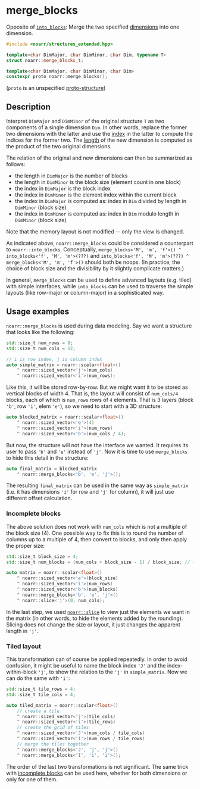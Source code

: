 # merge_blocks

Opposite of [`into_blocks`](into_blocks.md): Merge the two specified [dimensions](../Glossary.md#dimension) into one dimension.

```hpp
#include <noarr/structures_extended.hpp>

template<char DimMajor, char DimMinor, char Dim, typename T>
struct noarr::merge_blocks_t;

template<char DimMajor, char DimMinor, char Dim>
constexpr proto noarr::merge_blocks();
```

(`proto` is an unspecified [proto-structure](../Glossary.md#proto-structure))


## Description

Interpret `DimMajor` and `DimMinor` of the original structure `T` as two components of a single dimension `Dim`.
In other words, replace the former two dimensions with the latter and use the [index](../Glossary.md#index) in the latter to compute the indices for the former two.
The [length](../Glossary.md#length) of the new dimension is computed as the product of the two original dimensions.

The relation of the original and new dimensions can then be summarized as follows:

- the length in `DimMajor` is the number of blocks
- the length in `DimMinor` is the block size (element count in one block)
- the index in `DimMajor` is the block index
- the index in `DimMinor` is the element index within the current block
- the index in `DimMajor` is computed as: index in `Dim` divided by length in `DimMinor` (block size)
- the index in `DimMinor` is computed as: index in `Dim` modulo length in `DimMinor` (block size)

Note that the memory layout is not modified -- only the view is changed.

As indicated above, `noarr::merge_blocks` could be considered a counterpart to `noarr::into_blocks`.
Conceptually, `merge_blocks<'M', 'm', 'f'>() ^ into_blocks<'f', 'M', 'm'>(???)`
and `into_blocks<'f', 'M', 'm'>(???) ^ merge_blocks<'M', 'm', 'f'>()` should both be noops.
(In practice, the choice of block size and the divisibility by it slightly complicate matters.)

In general, `merge_blocks` can be used to define advanced layouts (e.g. tiled) with simple interfaces,
while `into_blocks` can be used to traverse the simple layouts (like row-major or column-major) in a sophisticated way.


## Usage examples

`noarr::merge_blocks` is used during data modeling. Say we want a structure that looks like the following:

```cpp
std::size_t num_rows = 8;
std::size_t num_cols = 12;

// i is row index, j is column index
auto simple_matrix = noarr::scalar<float>()
	^ noarr::sized_vector<'j'>(num_cols)
	^ noarr::sized_vector<'i'>(num_rows);
```

Like this, it will be stored row-by-row. But we might want it to be stored as vertical blocks of width 4.
That is, the layout will consist of `num_cols/4` blocks, each of which is `num_rows` rows of `4` elements.
That is 3 layers (block `'b'`, row `'i'`, elem `'e'`), so we need to start with a 3D structure:

```cpp
auto blocked_matrix = noarr::scalar<float>()
	^ noarr::sized_vector<'e'>(4)
	^ noarr::sized_vector<'i'>(num_rows)
	^ noarr::sized_vector<'b'>(num_cols / 4);
```

But now, the structure will not have the interface we wanted. It requires its user to pass `'b'` and `'e'` instead of `'j'`.
Now it is time to use `merge_blocks` to hide this detail in the structure:

```cpp
auto final_matrix = blocked_matrix
	^ noarr::merge_blocks<'b', 'e', 'j'>();
```

The resulting `final_matrix` can be used in the same way as `simple_matrix` (i.e. it has dimensions `'i'` for row and `'j'` for column),
it will just use different offset calculation.

### Incomplete blocks

The above solution does not work with `num_cols` which is not a multiple of the block size (4).
One possible way to fix this is to round the number of columns up to a multiple of 4,
then convert to blocks, and only then apply the proper size:

```cpp
std::size_t block_size = 4;
std::size_t num_blocks = (num_cols + block_size - 1) / block_size; // this is ceiling(num_cols / block_size)

auto matrix = noarr::scalar<float>()
	^ noarr::sized_vector<'e'>(block_size)
	^ noarr::sized_vector<'i'>(num_rows)
	^ noarr::sized_vector<'b'>(num_blocks)
	^ noarr::merge_blocks<'b', 'e', 'j'>()
	^ noarr::slice<'j'>(0, num_cols);
```

In the last step, we used [`noarr::slice`](slice.md) to view just the elements we want in the matrix
(in other words, to hide the elements added by the rounding).
Slicing does not change the size or layout, it just changes the apparent length in `'j'`.

### Tiled layout

This transformation can of course be applied repeatedly. In order to avoid confusion,
it might be useful to name the block index `'J'` and the index-within-block `'j'`, to show the relation to the `'j'` in `simple_matrix`.
Now we can do the same with `'i'`:

```cpp
std::size_t tile_rows = 4;
std::size_t tile_cols = 4;

auto tiled_matrix = noarr::scalar<float>()
	// create a tile
	^ noarr::sized_vector<'j'>(tile_cols)
	^ noarr::sized_vector<'i'>(tile_rows)
	// create the grid of tiles
	^ noarr::sized_vector<'J'>(num_cols / tile_cols)
	^ noarr::sized_vector<'I'>(num_rows / tile_rows)
	// merge the tiles together
	^ noarr::merge_blocks<'J', 'j', 'j'>()
	^ noarr::merge_blocks<'I', 'i', 'i'>();
```

The order of the last two transformations is not significant.
The same trick with [incomplete blocks](#incomplete-blocks) can be used here, whether for both dimensions or only for one of them.
